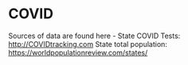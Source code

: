 # COVID

Sources of data are found here -
State COVID Tests: http://COVIDtracking.com
State total population: https://worldpopulationreview.com/states/
